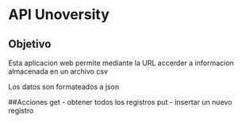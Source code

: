 # API Unoversity
## Objetivo

Esta aplicacion web permite mediante la  URL accerder a informacion almacenada en un archivo csv

Los datos son formateados a json

##Acciones
get - obtener todos los registros 
put - insertar un nuevo registro